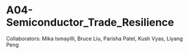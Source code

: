 # A04-Semiconductor_Trade_Resilience

Collaborators: Mika Ismayilli, Bruce Liu, Parisha Patel, Kush Vyas, Liyang Peng

